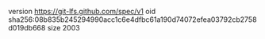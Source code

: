 version https://git-lfs.github.com/spec/v1
oid sha256:08b835b245294990acc1c6e4dfbc61a190d74072efea03792cb2758d019db668
size 2003
